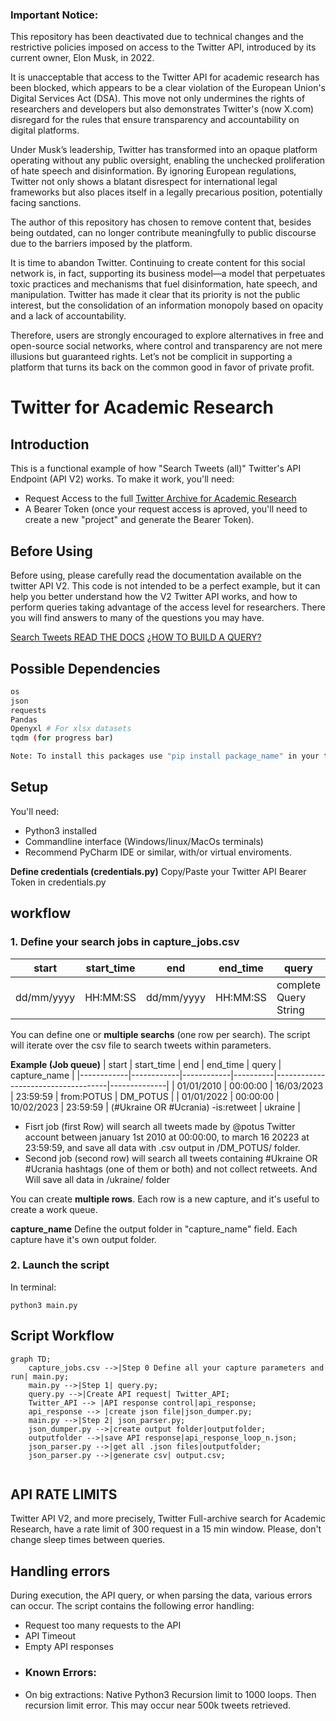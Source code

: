 ### Important Notice:

This repository has been deactivated due to technical changes and the restrictive policies imposed on access to the Twitter API, introduced by its current owner, Elon Musk, in 2022.

It is unacceptable that access to the Twitter API for academic research has been blocked, which appears to be a clear violation of the European Union's Digital Services Act (DSA). This move not only undermines the rights of researchers and developers but also demonstrates Twitter's (now X.com) disregard for the rules that ensure transparency and accountability on digital platforms.

Under Musk’s leadership, Twitter has transformed into an opaque platform operating without any public oversight, enabling the unchecked proliferation of hate speech and disinformation. By ignoring European regulations, Twitter not only shows a blatant disrespect for international legal frameworks but also places itself in a legally precarious position, potentially facing sanctions.

The author of this repository has chosen to remove content that, besides being outdated, can no longer contribute meaningfully to public discourse due to the barriers imposed by the platform.

It is time to abandon Twitter. Continuing to create content for this social network is, in fact, supporting its business model—a model that perpetuates toxic practices and mechanisms that fuel disinformation, hate speech, and manipulation. Twitter has made it clear that its priority is not the public interest, but the consolidation of an information monopoly based on opacity and a lack of accountability.

Therefore, users are strongly encouraged to explore alternatives in free and open-source social networks, where control and transparency are not mere illusions but guaranteed rights. Let’s not be complicit in supporting a platform that turns its back on the common good in favor of private profit.

# Twitter for Academic Research


## Introduction
This is a functional example of how "Search Tweets (all)" Twitter's API Endpoint (API V2) works. To make it work, you'll need:
- Request Access to the full [Twitter Archive for Academic Research](https://developer.twitter.com/en/solutions/academic-research)
- A Bearer Token (once your request access is aproved, you'll need to create a new "project" and generate the Bearer Token).

## Before Using
Before using, please carefully read the documentation available on the twitter API V2. This code is not intended to be a perfect example, but it can help you better understand how the V2 Twitter API works, and how to perform queries taking advantage of the access level for researchers. There you will find answers to many of the questions you may have.

[Search Tweets READ THE DOCS](https://developer.twitter.com/en/docs/twitter-api/tweets/search/introduction)
[¿HOW TO BUILD A QUERY?](https://developer.twitter.com/en/docs/twitter-api/tweets/search/integrate/build-a-query)

## Possible Dependencies
```bash
os
json
requests
Pandas
Openyxl # For xlsx datasets
tqdm (for progress bar)

Note: To install this packages use "pip install package_name" in your termninal.
```
## Setup
You'll need:
- Python3 installed
- Commandline interface (Windows/linux/MacOs terminals)
- Recommend PyCharm IDE or similar, with/or virtual enviroments.

**Define credentials (credentials.py)**
Copy/Paste your Twitter API Bearer Token in credentials.py

## workflow
### 1. Define your search jobs in capture_jobs.csv

| start      | start_time | end        | end_time | query                  | capture_name  |
|------------|------------|------------|----------|------------------------|---------------|
| dd/mm/yyyy | HH:MM:SS   | dd/mm/yyyy | HH:MM:SS | complete Query String  | output folder |

You can define one or **multiple searchs** (one row per search). The script will iterate over the csv file to search tweets within parameters.


**Example (Job queue)**
| start      | start_time | end        | end_time | query                  	       | capture_name |
|------------|------------|------------|----------|------------------------------------|--------------|
| 01/01/2010 | 00:00:00   | 16/03/2023 | 23:59:59 | from:POTUS 		               | DM_POTUS     |
| 01/01/2022 | 00:00:00   | 10/02/2023 | 23:59:59 | (#Ukraine OR #Ucrania) -is:retweet | ukraine      |

- Fisrt job (first Row) will search all tweets made by @potus Twitter account between january 1st 2010 at 00:00:00, to march 16 20223 at 23:59:59, and save all data with .csv output in /DM_POTUS/ folder.
- Second job (second row) will search all tweets containing #Ukraine OR #Ucrania hashtags (one of them or both) and not collect retweets. And Will save all data in /ukraine/ folder

You can create **multiple rows**. Each row is a new capture, and it's useful to create a work queue.

**capture_name** 
Define the output folder in "capture_name" field. Each capture have it's own output folder.

### 2. Launch the script 
In terminal:
```
python3 main.py
```

## Script Workflow ##

```mermaid  
graph TD;  
	capture_jobs.csv -->|Step 0 Define all your capture parameters and run| main.py;
	main.py -->|Step 1| query.py;
	query.py -->|Create API request| Twitter_API;
	Twitter_API --> |API response control|api_response;
	api_response --> |create json file|json_dumper.py;
	main.py -->|Step 2| json_parser.py;
	json_dumper.py -->|create output folder|outputfolder;
	outputfolder -->|save API response|api_response_loop_n.json;
	json_parser.py -->|get all .json files|outputfolder;
	json_parser.py -->|generate csv| output.csv;
	
```

## API RATE LIMITS
Twitter API V2, and more precisely, Twitter Full-archive search for Academic Research, have a rate limit of 300 request in a 15 min window. Please, don't change sleep times between queries. 

## Handling errors

During execution, the API query, or when parsing the data, various errors can occur. The script contains the following error handling:
- Request too many requests to the API
- API Timeout
- Empty API responses
- ### Known Errors:
- On big extractions: Native Python3 Recursion limit to 1000 loops. Then recursion limit error. This may occur near 500k tweets retrieved.
